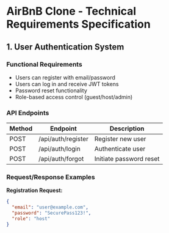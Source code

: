 # AirBnB Clone - Technical Requirements Specification

## 1. User Authentication System

### Functional Requirements
- Users can register with email/password
- Users can log in and receive JWT tokens
- Password reset functionality
- Role-based access control (guest/host/admin)

### API Endpoints
| Method | Endpoint           | Description                     |
|--------|--------------------|---------------------------------|
| POST   | /api/auth/register | Register new user               |
| POST   | /api/auth/login    | Authenticate user               |
| POST   | /api/auth/forgot   | Initiate password reset         |

### Request/Response Examples
**Registration Request:**
```json
{
  "email": "user@example.com",
  "password": "SecurePass123!",
  "role": "host"
}
